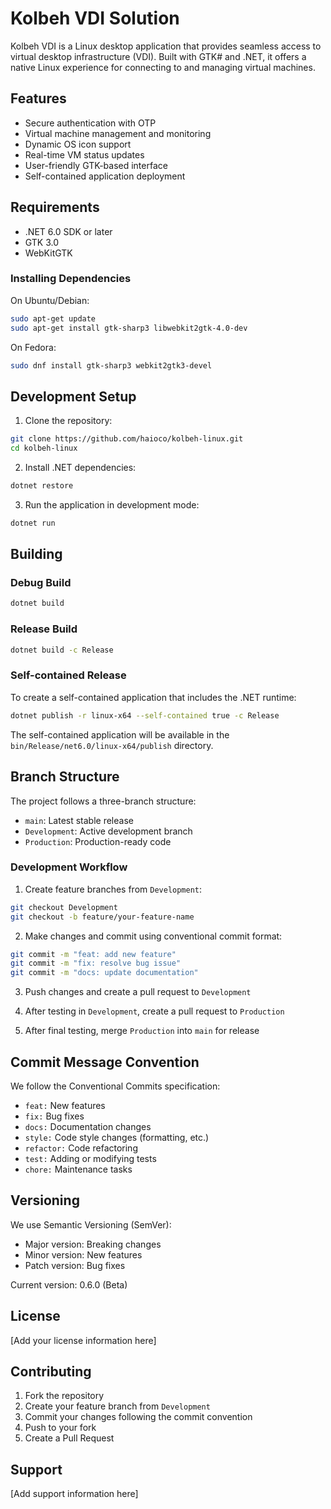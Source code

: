# Kolbeh VDI Solution

Kolbeh VDI is a Linux desktop application that provides seamless access to virtual desktop infrastructure (VDI). Built with GTK# and .NET, it offers a native Linux experience for connecting to and managing virtual machines.

## Features

- Secure authentication with OTP
- Virtual machine management and monitoring
- Dynamic OS icon support
- Real-time VM status updates
- User-friendly GTK-based interface
- Self-contained application deployment

## Requirements

- .NET 6.0 SDK or later
- GTK 3.0
- WebKitGTK

### Installing Dependencies

On Ubuntu/Debian:
```bash
sudo apt-get update
sudo apt-get install gtk-sharp3 libwebkit2gtk-4.0-dev
```

On Fedora:
```bash
sudo dnf install gtk-sharp3 webkit2gtk3-devel
```

## Development Setup

1. Clone the repository:
```bash
git clone https://github.com/haioco/kolbeh-linux.git
cd kolbeh-linux
```

2. Install .NET dependencies:
```bash
dotnet restore
```

3. Run the application in development mode:
```bash
dotnet run
```

## Building

### Debug Build
```bash
dotnet build
```

### Release Build
```bash
dotnet build -c Release
```

### Self-contained Release
To create a self-contained application that includes the .NET runtime:
```bash
dotnet publish -r linux-x64 --self-contained true -c Release
```

The self-contained application will be available in the `bin/Release/net6.0/linux-x64/publish` directory.

## Branch Structure

The project follows a three-branch structure:
- `main`: Latest stable release
- `Development`: Active development branch
- `Production`: Production-ready code

### Development Workflow

1. Create feature branches from `Development`:
```bash
git checkout Development
git checkout -b feature/your-feature-name
```

2. Make changes and commit using conventional commit format:
```bash
git commit -m "feat: add new feature"
git commit -m "fix: resolve bug issue"
git commit -m "docs: update documentation"
```

3. Push changes and create a pull request to `Development`

4. After testing in `Development`, create a pull request to `Production`

5. After final testing, merge `Production` into `main` for release

## Commit Message Convention

We follow the Conventional Commits specification:

- `feat:` New features
- `fix:` Bug fixes
- `docs:` Documentation changes
- `style:` Code style changes (formatting, etc.)
- `refactor:` Code refactoring
- `test:` Adding or modifying tests
- `chore:` Maintenance tasks

## Versioning

We use Semantic Versioning (SemVer):
- Major version: Breaking changes
- Minor version: New features
- Patch version: Bug fixes

Current version: 0.6.0 (Beta)

## License

[Add your license information here]

## Contributing

1. Fork the repository
2. Create your feature branch from `Development`
3. Commit your changes following the commit convention
4. Push to your fork
5. Create a Pull Request

## Support

[Add support information here]
